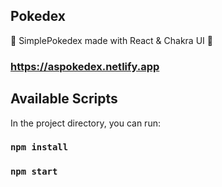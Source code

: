 

## Pokedex

💙 SimplePokedex made with React & Chakra UI  💙
### https://aspokedex.netlify.app
## Available Scripts

In the project directory, you can run:

### `npm install`
### `npm start`
